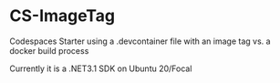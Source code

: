 # CS-ImageTag

Codespaces Starter using a .devcontainer file with an image tag vs. a docker build process
 
Currently it is a .NET3.1 SDK on Ubuntu 20/Focal
